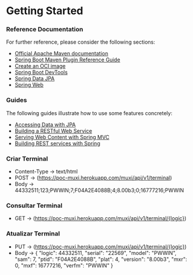 # Getting Started

### Reference Documentation
For further reference, please consider the following sections:

* [Official Apache Maven documentation](https://maven.apache.org/guides/index.html)
* [Spring Boot Maven Plugin Reference Guide](https://docs.spring.io/spring-boot/docs/2.5.3/maven-plugin/reference/html/)
* [Create an OCI image](https://docs.spring.io/spring-boot/docs/2.5.3/maven-plugin/reference/html/#build-image)
* [Spring Boot DevTools](https://docs.spring.io/spring-boot/docs/2.5.3/reference/htmlsingle/#using-boot-devtools)
* [Spring Data JPA](https://docs.spring.io/spring-boot/docs/2.5.3/reference/htmlsingle/#boot-features-jpa-and-spring-data)
* [Spring Web](https://docs.spring.io/spring-boot/docs/2.5.3/reference/htmlsingle/#boot-features-developing-web-applications)

### Guides
The following guides illustrate how to use some features concretely:

* [Accessing Data with JPA](https://spring.io/guides/gs/accessing-data-jpa/)
* [Building a RESTful Web Service](https://spring.io/guides/gs/rest-service/)
* [Serving Web Content with Spring MVC](https://spring.io/guides/gs/serving-web-content/)
* [Building REST services with Spring](https://spring.io/guides/tutorials/bookmarks/)

### Criar Terminal

 * Content-Type -> text/html
 * POST -> (https://poc-muxi.herokuapp.com/muxi/api/v1/terminal)
 * Body -> 44332511;123;PWWIN;7;F04A2E4088B;4;8.00b3;0;16777216;PWWIN
 
### Consultar Terminal

  * GET -> (https://poc-muxi.herokuapp.com/muxi/api/v1/terminal/{logic})
  
### Atualizar Terminal

  * PUT -> (https://poc-muxi.herokuapp.com/muxi/api/v1/terminal/{logic})
  * Body -> {
    "logic": 44332511,
    "serial": "22569",
    "model": "PWWIN",
    "sam": 7,
    "ptid": "F04A2E4088B",
    "plat": 4,
    "version": "8.00b3",
    "mxr": 0,
    "mxf": 16777216,
    "verfm": "PWWIN"
}
